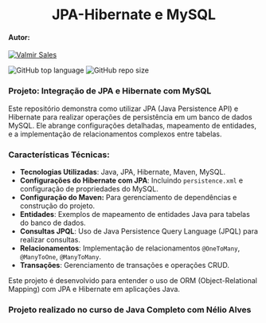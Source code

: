<h1 align="center">JPA-Hibernate e MySQL</h1>

#### Autor:
[![Valmir Sales](https://img.shields.io/badge/Valmir%20Sales%20Gama-gray?style=flat-square&logo=github&logoColor=white&logoWidth=20&link=https://github.com/ValmirSGama)](https://github.com/ValmirSGama)

![GitHub top language](https://img.shields.io/github/languages/top/ValmirSGama/JPA-HibernateMySQL)
![GitHub repo size](https://img.shields.io/github/repo-size/ValmirSGama/JPA-HibernateMySQL)

### Projeto: Integração de JPA e Hibernate com MySQL

Este repositório demonstra como utilizar JPA (Java Persistence API) e Hibernate para realizar operações de persistência em um banco de dados MySQL. Ele abrange configurações detalhadas, mapeamento de entidades, e a implementação de relacionamentos complexos entre tabelas. 

### Características Técnicas:

- **Tecnologias Utilizadas**: Java, JPA, Hibernate, Maven, MySQL.
- **Configurações do Hibernate com JPA**: Incluindo `persistence.xml` e configuração de propriedades do MySQL.
- **Configuração do Maven:** Para gerenciamento de dependências e construção do projeto.
- **Entidades**: Exemplos de mapeamento de entidades Java para tabelas do banco de dados.
- **Consultas JPQL**: Uso de Java Persistence Query Language (JPQL) para realizar consultas.
- **Relacionamentos**: Implementação de relacionamentos `@OneToMany`, `@ManyToOne`, `@ManyToMany`.
- **Transações**: Gerenciamento de transações e operações CRUD.

Este projeto é desenvolvido para entender o uso de ORM (Object-Relational Mapping) com JPA e Hibernate em aplicações Java.

### Projeto realizado no curso de Java Completo com Nélio Alves
